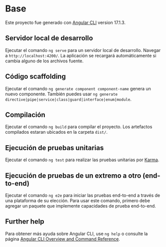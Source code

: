 # Base

Este proyecto fue generado con [Angular CLI](https://github.com/angular/angular-cli) version 17.1.3.

## Servidor local de desarrollo

Ejecutar el comando `ng serve` para un servidor local de desarrollo. Navegar a `http://localhost:4200/`. La aplicación se recargará automáticamente si cambia alguno de los archivos fuente.

## Código scaffolding

Ejecutar el comando `ng generate component component-name` genera un nuevo componente. También puedes usar `ng generate directive|pipe|service|class|guard|interface|enum|module`.

## Compilación

Ejecutar el comando `ng build` para compilar el proyecto. Los artefactos compilados estaran ubicados en la carpeta `dist/`.

## Ejecución de pruebas unitarias

Ejecutar el comando `ng test` para realizar las pruebas unitarias por [Karma](https://karma-runner.github.io).

## Ejecución de pruebas de un extremo a otro (end-to-end)

Ejecutar el comando `ng e2e` para iniciar las pruebas end-to-end a través de una plataforma de su elección. Para usar este comando, primero debe agregar un paquete que implemente capacidades de prueba end-to-end.

## Further help

Para obtener más ayuda sobre Angular CLI, use `ng help` o consulte la página [Angular CLI Overview and Command Reference](https://angular.io/cli).
